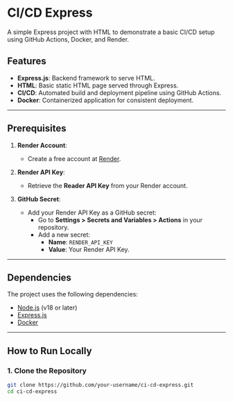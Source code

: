 # CI/CD Express

A simple Express project with HTML to demonstrate a basic CI/CD setup using GitHub Actions, Docker, and Render.

## Features

- **Express.js**: Backend framework to serve HTML.
- **HTML**: Basic static HTML page served through Express.
- **CI/CD**: Automated build and deployment pipeline using GitHub Actions.
- **Docker**: Containerized application for consistent deployment.

---

## Prerequisites

1. **Render Account**:
   - Create a free account at [Render](https://render.com/).

2. **Render API Key**:
   - Retrieve the **Reader API Key** from your Render account.

3. **GitHub Secret**:
   - Add your Render API Key as a GitHub secret:
     - Go to **Settings > Secrets and Variables > Actions** in your repository.
     - Add a new secret:
       - **Name**: `RENDER_API_KEY`
       - **Value**: Your Render API Key.

---

## Dependencies

The project uses the following dependencies:

- [Node.js](https://nodejs.org/) (v18 or later)
- [Express.js](https://expressjs.com/)
- [Docker](https://www.docker.com/)

---

## How to Run Locally

### 1. Clone the Repository

```bash
git clone https://github.com/your-username/ci-cd-express.git
cd ci-cd-express

